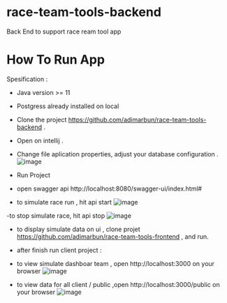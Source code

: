 # race-team-tools-backend
Back End to support race ream tool app



# How To Run App

Spesification :
 - Java version >= 11
 - Postgress already installed on local
 
 
 
 - Clone the project https://github.com/adimarbun/race-team-tools-backend .
 - Open on intellij .
 - Change file aplication properties, adjust your database configuration .
 ![image](https://user-images.githubusercontent.com/57535407/197690868-51dbf381-e643-48cd-b386-488b4c326ecf.png)

- Run Project
- open swagger api http://localhost:8080/swagger-ui/index.html# 
-  to simulate race run , hit api start
![image](https://user-images.githubusercontent.com/57535407/197691128-f7cf9eb0-ec48-4564-be92-669705a7d365.png)

-to stop simulate race, hit api stop
![image](https://user-images.githubusercontent.com/57535407/197691187-d6f52ee9-6286-4272-9963-56c4d5d4d019.png)


- to display simulate data on ui , clone projet https://github.com/adimarbun/race-team-tools-frontend , and run.

- after finish run client  project :
- to view simulate dashboar team , open http://localhost:3000 on your browser
![image](https://user-images.githubusercontent.com/57535407/197693210-4ed82f53-59ad-4c8b-af6e-25f7b9431825.png)

- to view data for all client / public ,open http://localhost:3000/public on your browser
![image](https://user-images.githubusercontent.com/57535407/197693405-952b19a8-e987-40c5-93d0-68cfc7df8c07.png)

 

 
